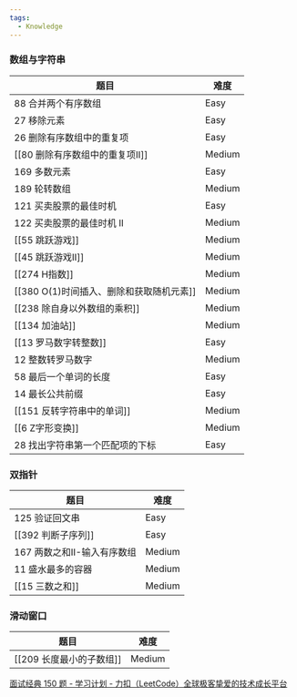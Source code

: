 ```yaml
---
tags:
  - Knowledge
---
```

### 数组与字符串

| 题目                         | 难度     |
| -------------------------- | ------ |
| 88 合并两个有序数组                | Easy   |
| 27 移除元素                    | Easy   |
| 26 删除有序数组中的重复项             | Easy   |
| [[80 删除有序数组中的重复项II]]       | Medium |
| 169 多数元素                   | Easy   |
| 189 轮转数组                   | Medium |
| 121 买卖股票的最佳时机              | Easy   |
| 122 买卖股票的最佳时机 II           | Medium |
| [[55 跳跃游戏]]                | Medium |
| [[45 跳跃游戏II]]              | Medium |
| [[274 H指数]]                | Medium |
| [[380 O(1)时间插入、删除和获取随机元素]] | Medium |
| [[238 除自身以外数组的乘积]]         | Medium |
| [[134 加油站]]                | Medium |
| [[13 罗马数字转整数]]             | Easy   |
| 12 整数转罗马数字                 | Medium |
| 58 最后一个单词的长度               | Easy   |
| 14 最长公共前缀                  | Easy   |
| [[151 反转字符串中的单词]]          | Medium |
| [[6 Z字形变换]]                | Medium |
| 28 找出字符串第一个匹配项的下标          | Easy   |
### 双指针

| 题目                | 难度     |
| ----------------- | ------ |
| 125 验证回文串         | Easy   |
| [[392 判断子序列]]     | Easy   |
| 167 两数之和II-输入有序数组 | Medium |
| 11 盛水最多的容器        | Medium |
| [[15 三数之和]]       | Medium |
### 滑动窗口

| 题目               | 难度     |
| ---------------- | ------ |
| [[209 长度最小的子数组]] | Medium |



[面试经典 150 题 - 学习计划 - 力扣（LeetCode）全球极客挚爱的技术成长平台](https://leetcode.cn/studyplan/top-interview-150/)